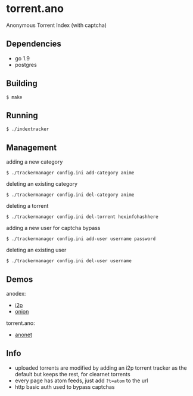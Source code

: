 # torrent.ano

Anonymous Torrent Index (with captcha)

## Dependencies

* go 1.9
* postgres

## Building

    $ make

## Running

    $ ./indextracker

## Management

adding a new category

    $ ./trackermanager config.ini add-category anime

deleting an existing category

    $ ./trackermanager config.ini del-category anime
    
deleting a torrent

    $ ./trackermanager config.ini del-torrent hexinfohashhere
    
adding a new user for captcha bypass

    $ ./trackermanager config.ini add-user username password

deleting an existing user

    $ ./trackermanager config.ini del-user username


## Demos

anodex:

* [i2p](http://25cb5kixhxm6i6c6wequrhi65mez4duc4l5qk6ictbik3tnxlu6a.b32.i2p/)
* [onion](http://anodex.oniichanylo2tsi4.onion/)

torrent.ano:

* [anonet](http://21.3.37.31/)


## Info

* uploaded torrents are modified by adding an i2p torrent tracker as the default but keeps the rest, for clearnet torrents
* every page has atom feeds, just add `?t=atom` to the url
* http basic auth used to bypass captchas
